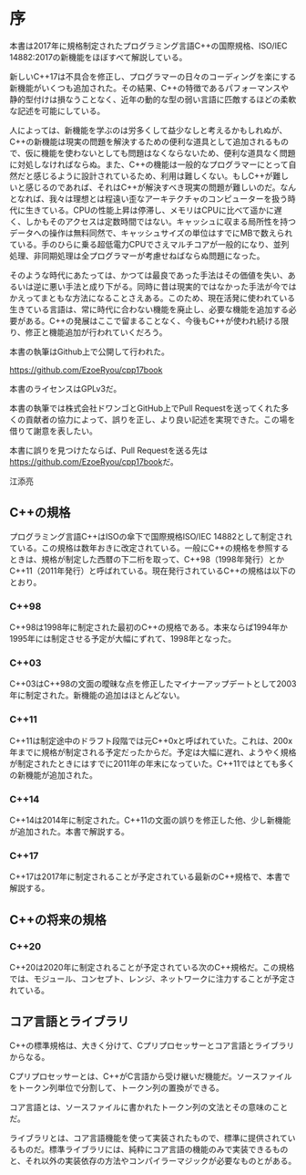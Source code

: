 # 序

本書は2017年に規格制定されたプログラミング言語C++の国際規格、ISO/IEC 14882:2017の新機能をほぼすべて解説している。

新しいC++17は不具合を修正し、プログラマーの日々のコーディングを楽にする新機能がいくつも追加された。その結果、C++の特徴であるパフォーマンスや静的型付けは損なうことなく、近年の動的な型の弱い言語に匹敵するほどの柔軟な記述を可能にしている。

人によっては、新機能を学ぶのは労多くして益少なしと考えるかもしれぬが、C++の新機能は現実の問題を解決するための便利な道具として追加されるもので、仮に機能を使わないとしても問題はなくならないため、便利な道具なく問題に対処しなければならぬ。また、C++の機能は一般的なプログラマーにとって自然だと感じるように設計されているため、利用は難しくない。もしC++が難しいと感じるのであれば、それはC++が解決すべき現実の問題が難しいのだ。なんとなれば、我々は理想とは程遠い歪なアーキテクチャのコンピューターを扱う時代に生きている。CPUの性能上昇は停滞し、メモリはCPUに比べて遥かに遅く、しかもそのアクセスは定数時間ではない。キャッシュに収まる局所性を持つデータへの操作は無料同然で、キャッシュサイズの単位はすでにMBで数えられている。手のひらに乗る超低電力CPUでさえマルチコアが一般的になり、並列処理、非同期処理は全プログラマーが考慮せねばならぬ問題になった。

そのような時代にあたっては、かつては最良であった手法はその価値を失い、あるいは逆に悪い手法と成り下がる。同時に昔は現実的ではなかった手法が今ではかえってまともな方法になることさえある。このため、現在活発に使われている生きている言語は、常に時代に合わない機能を廃止し、必要な機能を追加する必要がある。C++の発展はここで留まることなく、今後もC++が使われ続ける限り、修正と機能追加が行われていくだろう。

本書の執筆はGithub上で公開して行われた。

<https://github.com/EzoeRyou/cpp17book>

本書のライセンスはGPLv3だ。

本書の執筆では株式会社ドワンゴとGitHub上でPull Requestを送ってくれた多くの貢献者の協力によって、誤りを正し、より良い記述を実現できた。この場を借りて謝意を表したい。

本書に誤りを見つけたならば、Pull Requestを送る先は<https://github.com/EzoeRyou/cpp17book>だ。

江添亮

## C++の規格

プログラミング言語C++はISOの傘下で国際規格ISO/IEC 14882として制定されている。この規格は数年おきに改定されている。一般にC++の規格を参照するときは、規格が制定した西暦の下二桁を取って、C++98（1998年発行）とかC++11（2011年発行）と呼ばれている。現在発行されているC++の規格は以下のとおり。

### C++98

C++98は1998年に制定された最初のC++の規格である。本来ならば1994年か1995年には制定させる予定が大幅にずれて、1998年となった。

### C++03

C++03はC++98の文面の曖昧な点を修正したマイナーアップデートとして2003年に制定された。新機能の追加はほとんどない。

### C++11

C++11は制定途中のドラフト段階では元C++0xと呼ばれていた。これは、200x年までに規格が制定される予定だったからだ。予定は大幅に遅れ、ようやく規格が制定されたときにはすでに2011年の年末になっていた。C++11ではとても多くの新機能が追加された。

### C++14

C++14は2014年に制定された。C++11の文面の誤りを修正した他、少し新機能が追加された。本書で解説する。

### C++17

C++17は2017年に制定されることが予定されている最新のC++規格で、本書で解説する。

## C++の将来の規格

### C++20

C++20は2020年に制定されることが予定されている次のC++規格だ。この規格では、モジュール、コンセプト、レンジ、ネットワークに注力することが予定されている。

## コア言語とライブラリ

C++の標準規格は、大きく分けて、Cプリプロセッサーとコア言語とライブラリからなる。

Cプリプロセッサーとは、C++がC言語から受け継いだ機能だ。ソースファイルをトークン列単位で分割して、トークン列の置換ができる。

コア言語とは、ソースファイルに書かれたトークン列の文法とその意味のことだ。

ライブラリとは、コア言語機能を使って実装されたもので、標準に提供されているものだ。標準ライブラリには、純粋にコア言語の機能のみで実装できるものと、それ以外の実装依存の方法やコンパイラーマジックが必要なものとがある。


